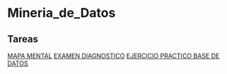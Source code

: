 # Mineria_de_Datos

## Tareas
[MAPA MENTAL](https://github.com/mayorga09/Mineria_de_Datos/blob/main/MapaMental_1_1842201.pdf)
[EXAMEN DIAGNOSTICO](https://github.com/mayorga09/Mineria_de_Datos/blob/main/Examen%20diagnostico_1_1842201.pdf)
[EJERCICIO PRACTICO BASE DE DATOS](https://github.com/JisbethDiaz/FCFM_Miner-a_de_Datos/blob/Miner%C3%ADa-de-datos/Equipo_4-Ejercicio%20base%20de%20datos.pdf)
